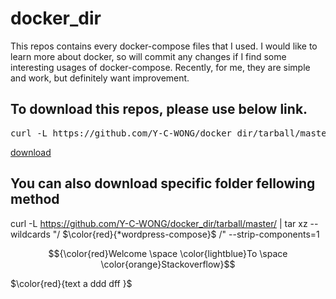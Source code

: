 # docker_dir

This repos contains every docker-compose files that I used.
I would like to learn more about docker, so will commit any changes if I find some interesting usages of docker-compose.
Recently, for me, they are simple and work, but definitely want improvement.

## To download this repos, please use below link.
<pre>curl -L https://github.com/Y-C-WONG/docker_dir/tarball/master</pre>
[download](https://github.com/Y-C-WONG/docker_dir/tarball/master)

## You can also download specific folder fellowing method

curl -L https://github.com/Y-C-WONG/docker_dir/tarball/master/ | tar xz --wildcards "/ $\color{red}{*wordpress-compose}$ /" --strip-components=1


$${\color{red}Welcome \space \color{lightblue}To \space \color{orange}Stackoverflow}$$

$\color{red}{text a ddd dff }$
